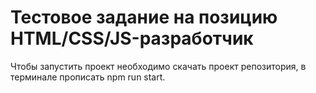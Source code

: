 # Тестовое задание на позицию HTML/CSS/JS-разработчик

Чтобы запустить проект необходимо скачать проект репозитория, в терминале прописать npm run start.

